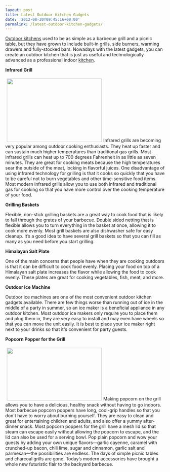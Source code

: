 ```yaml
---
layout: post
title: Latest Outdoor Kitchen Gadgets
date: '2012-08-20T09:45:16+00:00'
permalink: /latest-outdoor-kitchen-gadgets/
---
```

<a href="http://www.murraylampert.com/san-diego-kitchen-remodeling-services/">Outdoor kitchens</a> used to be as simple as a barbecue grill and a picnic table, but they have grown to include built-in grills, side burners, warming drawers and fully-stocked bars. Nowadays with the latest gadgets, you can create an outdoor kitchen that is just as useful and technologically advanced as a professional indoor <a href="http://www.murraylampert.com/san-diego-kitchen-remodeling-services/">kitchen</a>.

<strong>Infrared Grill</strong>

<a href="http://murraylampert.com/wp-content/uploads/2012/08/Firepit-La-Mesa.gif"><img class="alignleft size-medium wp-image-1152" style="margin: 5px;" title="Firepit---La-Mesa" src="http://murraylampert.com/wp-content/uploads/2012/08/Firepit-La-Mesa-300x200.gif" alt="" width="300" height="200" /></a>Infrared grills are becoming very popular among outdoor cooking enthusiasts. They heat up faster and can sustain much higher temperatures than traditional gas grills. Most infrared grills can heat up to 700 degrees Fahrenheit in as little as seven minutes. They are great for cooking meats because the high temperatures sear the outside of the meat, locking in flavorful juices. One disadvantage of using infrared technology for grilling is that it cooks so quickly that you have to be careful not to burn vegetables and other time-sensitive food items. Most modern infrared grills allow you to use both infrared and traditional gas for cooking so that you have more control over the cooking temperature of your food.

<strong>Grilling Baskets</strong>

Flexible, non-stick grilling baskets are a great way to cook food that is likely to fall through the grates of your barbecue. Double sided netting that is flexible allows you to turn everything in the basket at once, allowing it to cook more evenly. Most grill baskets are also dishwasher safe for easy cleanup. It’s a good idea to have several grill baskets so that you can fill as many as you need before you start grilling.

<strong>Himalayan Salt Plate</strong>

One of the main concerns that people have when they are cooking outdoors is that it can be difficult to cook food evenly. Placing your food on top of a Himalayan salt plate increases the flavor while allowing the food to cook evenly. These plates are great for cooking vegetables, fish, meat, and more.

<strong>Outdoor Ice Machine</strong>

Outdoor ice machines are one of the most convenient outdoor kitchen gadgets available. There are few things worse than running out of ice in the middle of a party in summer, so an ice maker is a beneficial appliance in any outdoor kitchen. Most outdoor ice makers only require you to place them and plug them in, they are very easy to install and may even have wheels so that you can move the unit easily. It is best to place your ice maker right next to your drinks so that it's convenient for party guests.

<strong>Popcorn Popper for the Grill</strong>

<a href="http://murraylampert.com/wp-content/uploads/2012/08/Trex-Composite-Deck.gif"><img class="alignleft size-medium wp-image-1153" style="margin: 5px;" title="Trex-Composite-Deck" src="http://murraylampert.com/wp-content/uploads/2012/08/Trex-Composite-Deck-300x166.gif" alt="" width="300" height="166" /></a>Making popcorn on the grill allows you to have a delicious, healthy snack without having to go indoors. Most barbecue popcorn poppers have long, cool-grip handles so that you don't have to worry about burning yourself. They are easy to clean and great for entertaining children and adults, and also offer a yummy after-dinner snack. Most popcorn poppers for the grill have a mesh lid so that steam can escape easily without allowing the popcorn to escape, and the lid can also be used for a serving bowl. Pop plain popcorn and wow your guests by adding your own unique flavors—garlic cayenne, caramel with crunched-up bacon, chili lime, sugar and cinnamon, garlic salt and parmesan—the possibilities are endless.
The days of simple picnic tables and charcoal grills are gone. Today’s modern accessories have brought a whole new futuristic flair to the backyard barbecue.
